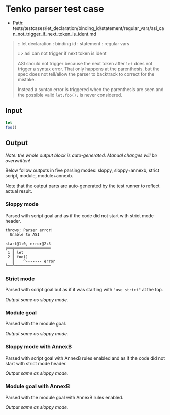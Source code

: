 # Tenko parser test case

- Path: tests/testcases/let_declaration/binding_id/statement/regular_vars/asi_can_not_trigger_if_next_token_is_ident.md

> :: let declaration : binding id : statement : regular vars
>
> ::> asi can not trigger if next token is ident
>
> ASI should not trigger because the next token after `let` does not trigger a syntax error. That only happens at the parenthesis, but the spec does not tell/allow the parser to backtrack to correct for the mistake.
>
> Instead a syntax error is triggered when the parenthesis are seen and the possible valid `let;foo();` is never considered.

## Input

`````js
let
foo()
`````

## Output

_Note: the whole output block is auto-generated. Manual changes will be overwritten!_

Below follow outputs in five parsing modes: sloppy, sloppy+annexb, strict script, module, module+annexb.

Note that the output parts are auto-generated by the test runner to reflect actual result.

### Sloppy mode

Parsed with script goal and as if the code did not start with strict mode header.

`````
throws: Parser error!
  Unable to ASI

start@1:0, error@2:3
╔══╦════════════════
 1 ║ let
 2 ║ foo()
   ║    ^------- error
╚══╩════════════════

`````

### Strict mode

Parsed with script goal but as if it was starting with `"use strict"` at the top.

_Output same as sloppy mode._

### Module goal

Parsed with the module goal.

_Output same as sloppy mode._

### Sloppy mode with AnnexB

Parsed with script goal with AnnexB rules enabled and as if the code did not start with strict mode header.

_Output same as sloppy mode._

### Module goal with AnnexB

Parsed with the module goal with AnnexB rules enabled.

_Output same as sloppy mode._
